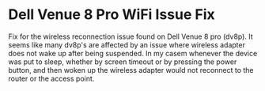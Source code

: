 Dell Venue 8 Pro WiFi Issue Fix
===================

Fix for the wireless reconnection issue found on Dell Venue 8 pro (dv8p).
It seems like many dv8p's are affected by an issue where wireless adapter does not wake up after being suspended. In my casem whenever the device was put to sleep, whether by screen timeout or by pressing the power button, and then woken up the wireless adapter would not reconnect to the router or the access point.
